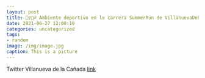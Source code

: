 ```yaml
---
layout: post
title: 🏃‍♀️🏃‍♂️ Ambiente deportivo en la carrera SummerRun de VillanuevaDeLaCañada. La prueba se está desarrollando por el parque de ...
date: 2021-06-27 12:00:19
categories: uncategorized
tags:
- random
image: /img/image.jpg
caption: This is a picture
---
```

Twitter Villanueva de la Cañada [link](https://twitter.com/AytoVDLCanada/status/1409067781157539842)
